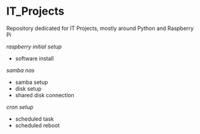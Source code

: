 # IT_Projects
Repository dedicated for IT Projects, mostly around Python and Raspberry Pi

*raspberry initial setup*
 - software install

*samba nas*
 - samba setup
 - disk setup
 - shared disk connection

*cron setup*
 - scheduled task
 - scheduled reboot
